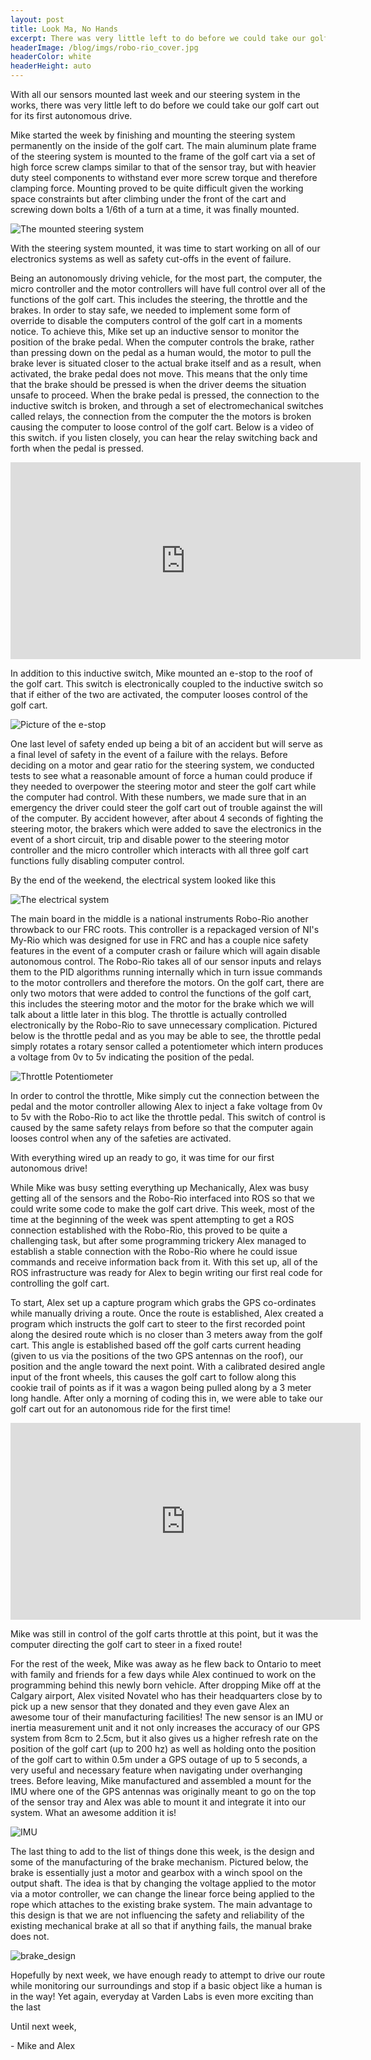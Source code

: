 ```yaml
---
layout: post
title: Look Ma, No Hands
excerpt: There was very little left to do before we could take our golf cart out for its first autonomous drive
headerImage: /blog/imgs/robo-rio_cover.jpg
headerColor: white
headerHeight: auto
---
```


With all our sensors mounted last week and our steering system in the works, there was very little left to do before we could take our golf cart out for its first autonomous drive.

Mike started the week by finishing and mounting the steering system permanently on the inside of the golf cart.  The main aluminum plate frame of the steering system is mounted to the frame of the golf cart via a set of high force screw clamps similar to that of the sensor tray, but with heavier duty steel components to withstand ever more screw torque and therefore clamping force.  Mounting proved to be quite difficult given the working space constraints but after climbing under the front of the cart and screwing down bolts a 1/6th of a turn at a time, it was finally mounted.

![The mounted steering system](/blog/imgs/steering_mounted.jpg)

With the steering system mounted, it was time to start working on all of our electronics systems as well as safety cut-offs in the event of failure.

Being an autonomously driving vehicle, for the most part, the computer, the micro controller and the motor controllers will have full control over all of the functions of the golf cart.  This includes the steering, the throttle and the brakes.  In order to stay safe, we needed to implement some form of override to disable the computers control of the golf cart in a moments notice.  To achieve this, Mike set up an inductive sensor to monitor the position of the brake pedal.  When the computer controls the brake, rather than pressing down on the pedal as a human would, the motor to pull the brake lever is situated closer to the actual brake itself and as a result, when activated, the brake pedal does not move.  This means that the only time that the brake should be pressed is when the driver deems the situation unsafe to proceed.  When the brake pedal is pressed, the connection to the inductive switch is broken, and through a set of electromechanical switches called relays, the connection from the computer the the motors is broken causing the computer to loose control of the golf cart.  Below is a video of this switch. if you listen closely, you can hear the relay switching back and forth when the pedal is pressed.

<iframe width="560" height="315" src="https://www.youtube.com/embed/cH59rFDirSA" frameborder="0" allowfullscreen></iframe>

In addition to this inductive switch, Mike mounted an e-stop to the roof of the golf cart.  This switch is electronically coupled to the inductive switch so that if either of the two are activated, the computer looses control of the golf cart.

![Picture of the e-stop](/blog/imgs/e-stop.jpg)

One last level of safety ended up being a bit of an accident but will serve as a final level of safety in the event of a failure with the relays.  Before deciding on a motor and gear ratio for the steering system, we conducted tests to see what a reasonable amount of force a human could produce if they needed to overpower the steering motor and steer the golf cart while the computer had control.  With these numbers, we made sure that in an emergency the driver could steer the golf cart out of trouble against the will of the computer.  By accident however, after about 4 seconds of fighting the steering motor, the brakers which were added to save the electronics in the event of a short circuit, trip and disable power to the steering motor controller and the micro controller which interacts with all three golf cart functions fully disabling computer control.

By the end of the weekend, the electrical system looked like this

![The electrical system](/blog/imgs/robo-rio.jpg)

The main board in the middle is a national instruments Robo-Rio another throwback to our FRC roots.  This controller is a repackaged version of NI's My-Rio which was designed for use in FRC and has a couple nice safety features in the event of a computer crash or failure which will again disable autonomous control.  The Robo-Rio takes all of our sensor inputs and relays them to the PID algorithms running internally which in turn issue commands to the motor controllers and therefore the motors.  On the golf cart, there are only two motors that were added to control the functions of the golf cart, this includes the steering motor and the motor for the brake which we will talk about a little later in this blog.  The throttle is actually controlled electronically by the Robo-Rio to save unnecessary complication. Pictured below is the throttle pedal and as you may be able to see, the throttle pedal simply rotates a rotary sensor called a potentiometer which intern produces a voltage from 0v to 5v indicating the position of the pedal.

![Throttle Potentiometer](/blog/imgs/throttle_pedal.jpg)

In order to control the throttle, Mike simply cut the connection between the pedal and the motor controller allowing Alex to inject a fake voltage from 0v to 5v with the Robo-Rio to act like the throttle pedal.  This switch of control is caused by the same safety relays from before so that the computer again looses control when any of the safeties are activated.

With everything wired up an ready to go, it was time for our first autonomous drive!

While Mike was busy setting everything up Mechanically, Alex was busy getting all of the sensors and the Robo-Rio interfaced into ROS so that we could write some code to make the golf cart drive.  This week, most of the time at the beginning of the week was spent attempting to get a ROS connection established with the Robo-Rio, this proved to be quite a challenging task, but after some programming trickery Alex managed to establish a stable connection with the Robo-Rio where he could issue commands and receive information back from it.  With this set up, all of the ROS infrastructure was ready for Alex to begin writing our first real code for controlling the golf cart.

To start, Alex set up a capture program which grabs the GPS co-ordinates while manually driving a route.  Once the route is established, Alex created a program which instructs the golf cart to steer to the first recorded point along the desired route which is no closer than 3 meters away from the golf cart.  This angle is established based off the golf carts current heading (given to us via the positions of the two GPS antennas on the roof), our position and the angle toward the next point.  With a calibrated desired angle input of the front wheels, this causes the golf cart to follow along this cookie trail of points as if it was a wagon being pulled along by a 3 meter long handle.  After only a morning of coding this in, we were able to take our golf cart out for an autonomous ride for the first time!

<iframe width="560" height="315" src="https://www.youtube.com/embed/5C7a6d1mzYY" frameborder="0" allowfullscreen></iframe>

Mike was still in control of the golf carts throttle at this point, but it was the computer directing the golf cart to steer in a fixed route!

For the rest of the week, Mike was away as he flew back to Ontario to meet with family and friends for a few days while Alex continued to work on the programming behind this newly born vehicle.  After dropping Mike off at the Calgary airport, Alex visited Novatel who has their headquarters close by to pick up a new sensor that they donated and they even gave Alex an awesome tour of their manufacturing facilities!  The new sensor is an IMU or inertia measurement unit and it not only increases the accuracy of our GPS system from 8cm to 2.5cm, but it also gives us a higher refresh rate on the position of the golf cart (up to 200 hz) as well as holding onto the position of the golf cart to within 0.5m under a GPS outage of up to 5 seconds, a very useful and necessary feature when navigating under overhanging trees.   Before leaving, Mike manufactured and assembled a mount for the IMU where one of the GPS antennas was originally meant to go on the top of the sensor tray and Alex was able to mount it and integrate it into our system.  What an awesome addition it is!

![IMU](/blog/imgs/IMU.jpg)

The last thing to add to the list of things done this week, is the design and some of the manufacturing of the brake mechanism.  Pictured below, the brake is essentially just a motor and gearbox with a winch spool on the output shaft.  The idea is that by changing the voltage applied to the motor via a motor controller, we can change the linear force being applied to the rope which attaches to the existing brake system.  The main advantage to this design is that we are not influencing the safety and reliability of the existing mechanical brake at all so that if anything fails, the manual brake does not.

![brake_design](/blog/imgs/brake_design.JPG)

Hopefully by next week, we have enough ready to attempt to drive our route while monitoring our surroundings and stop if a basic object like a human is in the way!  Yet again, everyday at Varden Labs is even more exciting than the last

Until next week,

\- Mike and Alex
